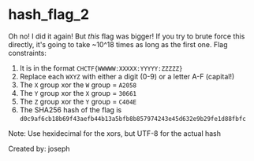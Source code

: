 # hash_flag_2
Oh no! I did it again! But *this* flag was bigger! If you try to brute force this directly, it's going to take ~10^18 times as long as the first one.
Flag constraints:
1. It is in the format `CHCTF{WWWWW:XXXXX:YYYYY:ZZZZZ}`
2. Replace each `WXYZ` with either a digit (0-9) or a letter A-F (capital!)
3. The `X` group xor the `W` group = `A2058`
4. The `Y` group xor the `X` group = `30661`
5. The `Z` group xor the `Y` group = `C404E`
4. The SHA256 hash of the flag is `d0c9af6cb18b69f43aefb44b13a5bfb8b857974243e45d632e9b29fe1d88fbfc`

Note: Use hexidecimal for the xors, but UTF-8 for the actual hash

Created by: joseph
